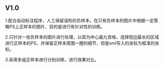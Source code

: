 ## V1.0

1.配合自动标注程序，人工保留误检的负样本，在只有负样本的图片中根据一定策略PS上正样本的图片，目的是进行有针对性的训练。

2.只针对一张负样本的图片进行处理，以其为中心画九宫格，选择短边最长的区域进行正样本的PS，并保留正样本周围一圈的细节，但是xml写入的坐标为框准的坐标。

3.采用多组正样本进行分别训练，进行效果对比。

